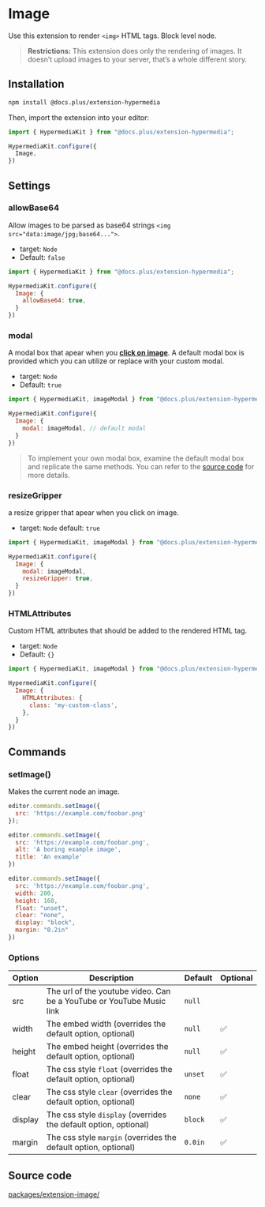 # Image

Use this extension to render `<img>` HTML tags. Block level node.

> **Restrictions:** This extension does only the rendering of images. It doesn’t upload images to your server, that’s a whole different story.

## Installation

```bash
npm install @docs.plus/extension-hypermedia
```

Then, import the extension into your editor:

```js
import { HypermediaKit } from "@docs.plus/extension-hypermedia";

HypermediaKit.configure({
  Image,
})
```

## Settings

### allowBase64

Allow images to be parsed as base64 strings `<img src="data:image/jpg;base64...">`.

- target: `Node`
- Default: `false`

```js
import { HypermediaKit } from "@docs.plus/extension-hypermedia";

HypermediaKit.configure({
  Image: {
    allowBase64: true,
  }
})
```

### modal

A modal box that apear when you <u>**click on image**</u>. A default modal box is provided which you can utilize or replace with your custom modal.

- target: `Node`
- Default: `true`

```js
import { HypermediaKit, imageModal } from "@docs.plus/extension-hypermedia";

HypermediaKit.configure({
  Image: {
    modal: imageModal, // default modal
  }
})
```

> To implement your own modal box, examine the default modal box and replicate the same methods. You can refer to the [source code](https://github.com/HMarzban/extension-hypermedia/tree/main/packages/extension-hypermedia/src/modals/image.ts) for more details.

### resizeGripper

a resize gripper that apear when you click on image.

- target: `Node`
default: `true`

```js
import { HypermediaKit, imageModal } from "@docs.plus/extension-hypermedia";

HypermediaKit.configure({
  Image: {
    modal: imageModal,
    resizeGripper: true,
  }
})
```

### HTMLAttributes

Custom HTML attributes that should be added to the rendered HTML tag.

- target: `Node`
- Default: `{}`

```js
import { HypermediaKit, imageModal } from "@docs.plus/extension-hypermedia";

HypermediaKit.configure({
  Image: {
    HTMLAttributes: {
      class: 'my-custom-class',
    },
  }
})

```

## Commands

### setImage()

Makes the current node an image.

```js
editor.commands.setImage({
  src: 'https://example.com/foobar.png'
});

editor.commands.setImage({
  src: 'https://example.com/foobar.png',
  alt: 'A boring example image',
  title: 'An example'
})

editor.commands.setImage({
  src: 'https://example.com/foobar.png',
  width: 200,
  height: 160,
  float: "unset",
  clear: "none",
  display: "block",
  margin: "0.2in"
})
```

### Options

|Option   |Description                                                            | Default|Optional |
|---      |---                                                                    |---      | --- |
|src      |The url of the youtube video. Can be a YouTube or YouTube Music link   |`null`   ||
|width    |The embed width (overrides the default option, optional)               |`null`   |✅ |
|height   |The embed height (overrides the default option, optional)              |`null`   |✅ |
|float    |The css style `float` (overrides the default option, optional)     |`unset`  |✅ |
|clear    |The css style `clear` (overrides the default option, optional)     |`none`   |✅ |
|display  |The css style `display` (overrides the default option, optional)   |`block`  |✅ |
|margin   |The css style `margin` (overrides the default option, optional)    |`0.0in`  |✅ |

## Source code

[packages/extension-image/](https://github.com/HMarzban/extension-hypermedia/tree/main/packages/extension-hypermedia/src/nodes/image/image.ts)
